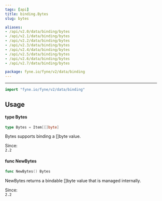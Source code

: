 ```yaml
---
tags: [api]
title: binding.Bytes
slug: bytes

aliases:
- /api/v2.0/data/binding/bytes
- /api/v2.1/data/binding/bytes
- /api/v2.2/data/binding/bytes
- /api/v2.3/data/binding/bytes
- /api/v2.4/data/binding/bytes
- /api/v2.5/data/binding/bytes
- /api/v2.6/data/binding/bytes
- /api/v2.7/data/binding/bytes

package: fyne.io/fyne/v2/data/binding
---
```



---
```go
import "fyne.io/fyne/v2/data/binding"
```

## Usage

#### type Bytes

```go
type Bytes = Item[[]byte]
```

Bytes supports binding a []byte value.


<div class="since">Since: <code>
2.2</code></div>

#### func  NewBytes

```go
func NewBytes() Bytes
```
NewBytes returns a bindable []byte value that is managed internally.


<div class="since">Since: <code>
2.2</code></div>
